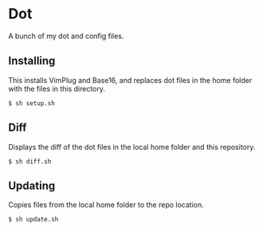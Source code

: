 # Dot

A bunch of my dot and config files.

## Installing

This installs VimPlug and Base16, and replaces dot files in the home folder with the files in this directory.

```
$ sh setup.sh
```

## Diff

Displays the diff of the dot files in the local home folder and this repository.

```
$ sh diff.sh
```

## Updating

Copies files from the local home folder to the repo location.

```
$ sh update.sh
```
